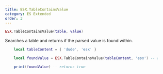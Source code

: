 ```yaml
---
title: ESX.TableContainsValue
category: ES Extended
order: 3
---
```


```lua
ESX.TableContainsValue(table, value)
```

Searches a table and returns if the parsed value is found within.

```lua
	local tableContent = { 'dude', 'esx' }

	local foundValue = ESX.TableContainsValue(tableContent, 'esx') -- returns boolean

	print(foundValue) -- returns true
```